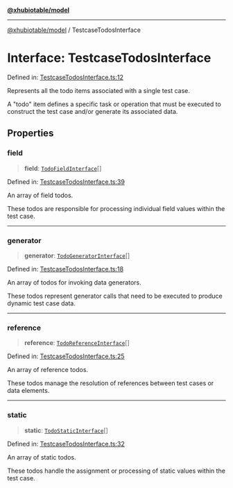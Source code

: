 [**@xhubiotable/model**](../README.md)

***

[@xhubiotable/model](../globals.md) / TestcaseTodosInterface

# Interface: TestcaseTodosInterface

Defined in: [TestcaseTodosInterface.ts:12](https://github.com/xhubioTable/model/blob/3ec038a83f8a676734aeb01841968d004d66a15f/src/TestcaseTodosInterface.ts#L12)

Represents all the todo items associated with a single test case.

A "todo" item defines a specific task or operation that must be executed
to construct the test case and/or generate its associated data.

## Properties

### field

> **field**: [`TodoFieldInterface`](TodoFieldInterface.md)[]

Defined in: [TestcaseTodosInterface.ts:39](https://github.com/xhubioTable/model/blob/3ec038a83f8a676734aeb01841968d004d66a15f/src/TestcaseTodosInterface.ts#L39)

An array of field todos.

These todos are responsible for processing individual field values within the test case.

***

### generator

> **generator**: [`TodoGeneratorInterface`](TodoGeneratorInterface.md)[]

Defined in: [TestcaseTodosInterface.ts:18](https://github.com/xhubioTable/model/blob/3ec038a83f8a676734aeb01841968d004d66a15f/src/TestcaseTodosInterface.ts#L18)

An array of todos for invoking data generators.

These todos represent generator calls that need to be executed to produce dynamic test case data.

***

### reference

> **reference**: [`TodoReferenceInterface`](TodoReferenceInterface.md)[]

Defined in: [TestcaseTodosInterface.ts:25](https://github.com/xhubioTable/model/blob/3ec038a83f8a676734aeb01841968d004d66a15f/src/TestcaseTodosInterface.ts#L25)

An array of reference todos.

These todos manage the resolution of references between test cases or data elements.

***

### static

> **static**: [`TodoStaticInterface`](TodoStaticInterface.md)[]

Defined in: [TestcaseTodosInterface.ts:32](https://github.com/xhubioTable/model/blob/3ec038a83f8a676734aeb01841968d004d66a15f/src/TestcaseTodosInterface.ts#L32)

An array of static todos.

These todos handle the assignment or processing of static values within the test case.
